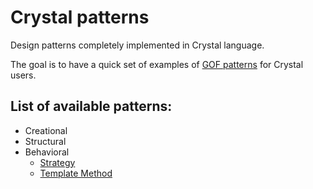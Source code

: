 # Crystal patterns

Design patterns completely implemented in Crystal language.

The goal is to have a quick set of examples of [GOF patterns](http://www.blackwasp.co.uk/gofpatterns.aspx) for Crystal users.

## List of available patterns:

 * Creational
 * Structural
 * Behavioral
   - [Strategy](strategy.cr)
   - [Template Method](template.cr)
